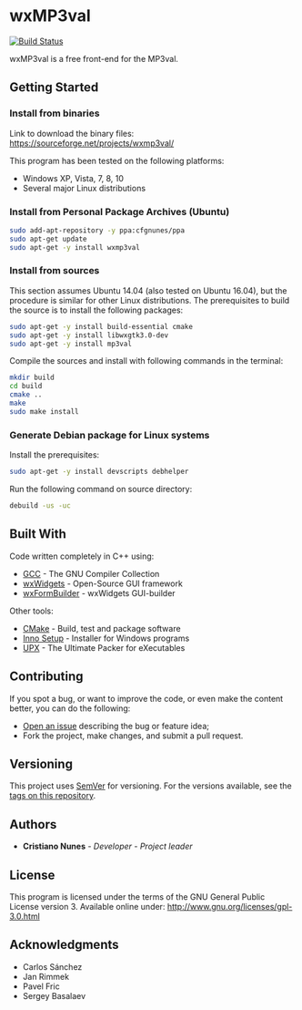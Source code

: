 # wxMP3val

[![Build Status](https://travis-ci.org/cfgnunes/wxmp3val.svg?branch=master)](https://travis-ci.org/cfgnunes/wxmp3val)

wxMP3val is a free front-end for the MP3val.

## Getting Started

### Install from binaries

Link to download the binary files: <https://sourceforge.net/projects/wxmp3val/>

This program has been tested on the following platforms:

* Windows XP, Vista, 7, 8, 10
* Several major Linux distributions

### Install from Personal Package Archives (Ubuntu)

```sh
sudo add-apt-repository -y ppa:cfgnunes/ppa
sudo apt-get update
sudo apt-get -y install wxmp3val
```

### Install from sources

This section assumes Ubuntu 14.04 (also tested on Ubuntu 16.04), but the procedure is similar for other Linux distributions. The prerequisites to build the source is to install the following packages:

```sh
sudo apt-get -y install build-essential cmake
sudo apt-get -y install libwxgtk3.0-dev
sudo apt-get -y install mp3val
```

Compile the sources and install with following commands in the terminal:

```sh
mkdir build
cd build
cmake ..
make
sudo make install
```

### Generate Debian package for Linux systems

Install the prerequisites:

```sh
sudo apt-get -y install devscripts debhelper
```

Run the following command on source directory:

```sh
debuild -us -uc
```

## Built With

Code written completely in C++ using:

* [GCC](https://gcc.gnu.org/) - The GNU Compiler Collection
* [wxWidgets](https://www.wxwidgets.org/) - Open-Source GUI framework
* [wxFormBuilder](https://github.com/wxFormBuilder/) - wxWidgets GUI-builder

Other tools:

* [CMake](https://cmake.org/) - Build, test and package software
* [Inno Setup](http://www.jrsoftware.org/isinfo.php) - Installer for Windows programs
* [UPX](https://upx.github.io/) - The Ultimate Packer for eXecutables

## Contributing

If you spot a bug, or want to improve the code, or even make the content better, you can do the following:

* [Open an issue](https://github.com/cfgnunes/wxlame/issues/new) describing the bug or feature idea;
* Fork the project, make changes, and submit a pull request.

## Versioning

This project uses [SemVer](http://semver.org/) for versioning. For the versions available, see the [tags on this repository](https://github.com/cfgnunes/wxmp3val/tags).

## Authors

* **Cristiano Nunes** - *Developer - Project leader*

## License

This program is licensed under the terms of the GNU General Public License version 3. Available online under:
<http://www.gnu.org/licenses/gpl-3.0.html>

## Acknowledgments

* Carlos Sánchez
* Jan Rimmek
* Pavel Fric
* Sergey Basalaev
